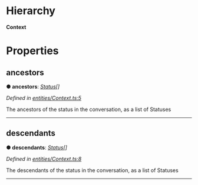 

# Hierarchy

**Context**

# Properties

<a id="ancestors"></a>

##  ancestors

**● ancestors**: *[Status](_entities_status_.status.md)[]*

*Defined in [entities/Context.ts:5](https://github.com/lagunehq/core/blob/8aa3625/src/entities/Context.ts#L5)*

The ancestors of the status in the conversation, as a list of Statuses

___
<a id="descendants"></a>

##  descendants

**● descendants**: *[Status](_entities_status_.status.md)[]*

*Defined in [entities/Context.ts:8](https://github.com/lagunehq/core/blob/8aa3625/src/entities/Context.ts#L8)*

The descendants of the status in the conversation, as a list of Statuses

___

